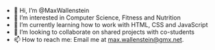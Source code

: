 - 👋 Hi, I’m @MaxWallenstein
- 👀 I’m interested in Computer Science, Fitness and Nutrition
- 🌱 I’m currently learning how to work with HTML, CSS and JavaScript
- 💞️ I’m looking to collaborate on shared projects with co-students
- 📫 How to reach me: Email me at max.wallenstein@gmx.net.

<!---
MaxWallenstein/MaxWallenstein is a ✨ special ✨ repository because its `README.md` (this file) appears on your GitHub profile.
You can click the Preview link to take a look at your changes.
--->
